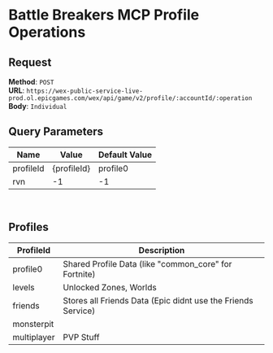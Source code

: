 # Battle Breakers MCP Profile Operations

## Request

**Method**: `POST` \
**URL**: `https://wex-public-service-live-prod.ol.epicgames.com/wex/api/game/v2/profile/:accountId/:operation` \
**Body**: `Individual`

## Query Parameters

| Name      | Value       | Default Value |
| --------- | ----------- | ------------- |
| profileId | {profileId} | profile0      |
| rvn       | -1          | -1            |

<br/>

## Profiles

| ProfileId   | Description                                                  |
| ----------- | ------------------------------------------------------------ |
| profile0    | Shared Profile Data (like "common_core" for Fortnite)        |
| levels      | Unlocked Zones, Worlds                                       |
| friends     | Stores all Friends Data (Epic didnt use the Friends Service) |
| monsterpit  |                                                              |
| multiplayer | PVP Stuff                                                    |
